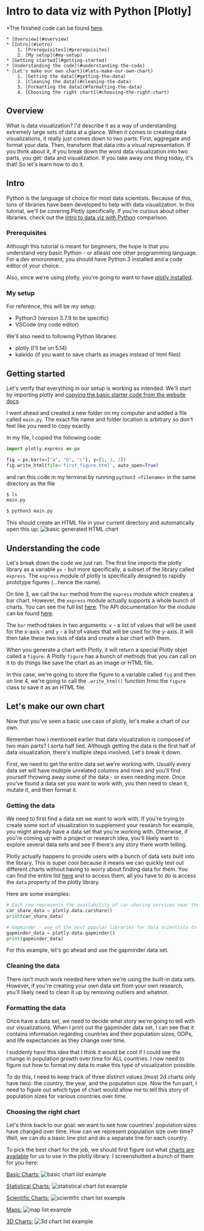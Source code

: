 # Intro to data viz with Python [Plotly]

*The finished code can be found [here](https://github.com/ryqndev/learn-ryqn-dev/tree/content-update/src/content/making-a-url-shortener-in-python/docs).


```table-of-contents
* [Overview](#overview)
* [Intro](#intro)
    1. [Prerequisites](#prerequisites)
    2. [My setup](#my-setup)
* [Getting started](#getting-started)
* [Understanding the code](#understanding-the-code)
* [Let's make our own chart](#lets-make-our-own-chart)
    1. [Getting the data](#getting-the-data)
    2. [Cleaning the data](#cleaning-the-data)
    3. [Formatting the data](#formatting-the-data)
    4. [Choosing the right chart](#choosing-the-right-chart)

```

## Overview

What is data visualization? I'd describe it as a way of understanding extremely large sets of data at a glance. When it comes to creating data visualizations, it really just comes down to two parts: First, aggregate and format your data. Then, transform that data into a visual representation. If you think about it, if you break down the word data visualization into two parts, you get: data and visualization. If you take away one thing today, it's that! So let's learn how to do it.

## Intro

Python is the language of choice for most data scientists. Because of this, tons of libraries have been developed to help with data visualization. In this tutorial, we'll be covering Plotly specifically. If you're curious about other libraries, check out the [Intro to data viz with Python](/tutorial/intro-to-data-visualization/python) comparison.

### Prerequisites

Although this tutorial is meant for beginners, the hope is that you understand very basic Python - or atleast one other programming language. For a dev environment, you should have Python 3 installed and a code editor of your choice.

Also, since we're using plotly, you're going to want to have [plotly installed](https://plotly.com/python/getting-started/#installation).

### My setup

For reference, this will be my setup:
- Python3 (version 3.7.9 to be specific)
- VSCode (my code editor)

We'll also need to following Python libraries:
- plotly (I'll be on 5.14)
- kaleido (if you want to save charts as images instead of html files)

## Getting started

Let's verify that everything in our setup is working as intended. We'll start by importing plotly and [copying the basic starter code from the website docs](https://plotly.com/python/getting-started/).

I went ahead and created a new folder on my computer and added a file called `main.py`. The exact file name and folder location is arbitrary so don't feel like you need to copy exactly.

In my file, I copied the following code:
```python main.py
import plotly.express as px

fig = px.bar(x=["a", "b", "c"], y=[1, 3, 2])
fig.write_html(file='first_figure.html', auto_open=True)

```

and ran this code in my terminal by running `python3 <filename>` in the same directory as the file

```bash terminal
$ ls
main.py

$ python3 main.py
```

This should create an HTML file in your current directory and automatically open this up:
![basic generated HTML chart](./assets/first_figure.png)

## Understanding the code

Let's break down the code we just ran. The first line imports the plotly library as a variable `px` - but more specifically, a subset of the library called `express`. The `express` module of plotly is specifically designed to rapidly prototype figures (...hence the name).

On line 3, we call the `bar` method from the `express` module which creates a bar chart. However, the `express` module actually supports a whole bunch of charts. You can see the full list [here](https://plotly.com/python/plotly-express/). The API documentation for the module can be found [here](https://plotly.com/python-api-reference/plotly.express.html).

The `bar` method takes in two arguments: `x` - a list of values that will be used for the x-axis - and `y` - a list of values that will be used for the y-axis. It will then take these two lists of data and create a bar chart with them. 

When you generate a chart with Plotly, it will return a special Plotly objet called a `figure`. A Plotly `figure` has a bunch of methods that you can call on it to do things like save the chart as an image or HTML file.

In this case, we're going to store the figure to a variable called `fig` and then on line 4, we're going to call the `.write_html()` function frmo the `figure` class to save it as an HTML file.

## Let's make our own chart

Now that you've seen a basic use case of plotly, let's make a chart of our own.

Remember how I mentioned earlier that data visualization is composed of two main parts? I sorta half lied. Although getting the data is the first half of data visualization, there's multiple steps involved. Let's break it down.

First, we need to get the entire data set we're working with. Usually every data set will have multiple unrelated columns and rows and you'll find yourself throwing away some of the data - or even needing more. Once you've found a data set you want to work with, you then need to clean it, mutate it, and then format it.


### Getting the data

We need to first find a data set we want to work with. If you're trying to create some sort of visualization to supplement your research for example, you might already have a data set that you're working with. Otherwise, if you're coming up with a project or research idea, you'll likely want to explore several data sets and see if there's any story there worth telling.

Plotly actually happens to provide users with a bunch of data sets built into the library. This is super cool because it means we can quickly test out different charts without having to worry about finding data for them. You can find the entire list [here](https://plotly.com/python-api-reference/generated/plotly.data.html#module-plotly.data) and to access them, all you have to do is access the `data` property of the plotly library.

Here are some examples:

```python main.py
# Each row represents the availability of car-sharing services near the centroid of a zone in Montreal over a month-long period.
car_share_data = plotly.data.carshare()
print(car_share_data)

# Gapminder - one of the most popular libraries for data scientists to learn with about countries and their populations.
gapminder_data = plotly.data.gapminder()
print(gapminder_data)

```

For this example, let's go ahead and use the gapminder data set. 

### Cleaning the data

There isn't much work needed here when we're using the built-in data sets. However, if you're creating your own data set from your own research, you'll likely need to clean it up by removing outliers and whatnot.

### Formatting the data

Once have a data set, we need to decide what story we're going to tell with our visualizations. When I print out the gapminder data set, I can see that it contains information regarding countries and their population sizes, GDPs, and life expectancies as they change over time. 

I suddenly have this idea that I think it would be cool if I could see the change in population growth over time for ALL countries. I now need to figure out how to format my data to make this type of visualization possible. 

To do this, I need to keep track of three distinct values (most 2d charts only have two): the country, the year, and the population size. Now the fun part, I need to figure out which type of chart would allow me to tell this story of population sizes for various countries over time.

### Choosing the right chart

Let's think back to our goal: we want to see how countries' population sizes have changed over time. How can we represent population size over time? Well, we can do a basic line plot and do a separate line for each country.

To pick the best chart for the job, we should first figure out what [charts are available](https://plotly.com/python/getting-started/#overview) for us to use in the plotly library. I screenshotted a bunch of them for you here:

[Basic Charts:](https://plotly.com/python/basic-charts/)
![basic chart list example](./assets/basic_charts.png)

[Statistical Charts:](https://plotly.com/python/statistical-charts/)
![statistical chart list example](./assets/statistical_charts.png)

[Scientific Charts:](https://plotly.com/python/scientific-charts/)
![scientific chart list example](./assets/scientific_charts.png)

[Maps:](https://plotly.com/python/maps/)
![map list example](./assets/map_charts.png)

[3D Charts:](https://plotly.com/python/3d-charts/)
![3d chart list example](./assets/3d_charts.png)